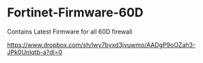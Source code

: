 # Fortinet-Firmware-60D
Contains Latest Firmware for all 60D firewall

https://www.dropbox.com/sh/lwy7byxd3jvuwmo/AADgP9oOZah3-JPk0Unlqtb-a?dl=0
